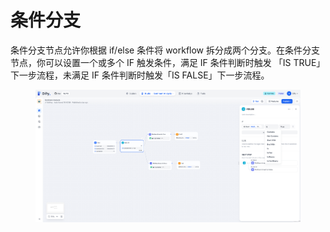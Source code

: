 # 条件分支

条件分支节点允许你根据 if/else 条件将 workflow 拆分成两个分支。在条件分支节点，你可以设置一个或多个 IF 触发条件，满足 IF 条件判断时触发 「IS TRUE」 下一步流程，未满足 IF 条件判断时触发「IS FALSE」下一步流程。

<figure><img src="../../../.gitbook/assets/image (163).png" alt=""><figcaption></figcaption></figure>
